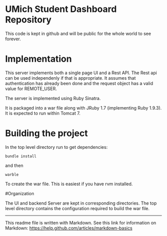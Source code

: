 
# UMich Student Dashboard Repository

This code is kept in github and will be public for the whole world to see forever.

# Implementation

This server implements both a single page UI and a Rest API.  The Rest api can be used
independenly if that is appropriate.  It assumes that authentication has
already been done and the request object has a valid value for REMOTE_USER.

The server is implemented using Ruby Sinatra.

It is packaged into a war file along with
JRuby 1.7 (implementing Ruby 1.9.3).  It is expected to run within
Tomcat 7.

# Building the project

In the top level directory run to get dependencies:

	bundle install

and then 

	warble

To create the war file. This is easiest if you have rvm installed. 

#Organization

The UI and backend Server are kept in corresponding directories.  The
top level directory contains the configuration required to build the
war file.

---
This readme file is written with Markdown.
See this link for information on Markdown: https://help.github.com/articles/markdown-basics
